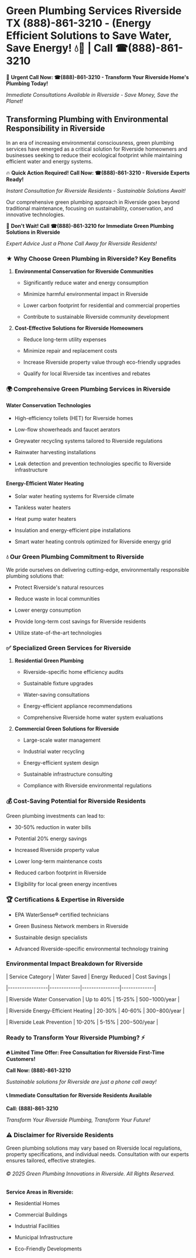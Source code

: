 # Green Plumbing Services Riverside TX (888)-861-3210 - (Energy Efficient Solutions to Save Water, Save Energy! 💧🌿 | Call ☎(888)-861-3210

🚨 **Urgent Call Now: ☎(888)-861-3210 - Transform Your Riverside Home's Plumbing Today!**
*Immediate Consultations Available in Riverside - Save Money, Save the Planet!*

## Transforming Plumbing with Environmental Responsibility in Riverside

In an era of increasing environmental consciousness, green plumbing services have emerged as a critical solution for Riverside homeowners and businesses seeking to reduce their ecological footprint while maintaining efficient water and energy systems. 

🔥 **Quick Action Required! Call Now: ☎(888)-861-3210 - Riverside Experts Ready!**
*Instant Consultation for Riverside Residents - Sustainable Solutions Await!*

Our comprehensive green plumbing approach in Riverside goes beyond traditional maintenance, focusing on sustainability, conservation, and innovative technologies.

🚨 **Don't Wait! Call ☎(888)-861-3210 for Immediate Green Plumbing Solutions in Riverside**
*Expert Advice Just a Phone Call Away for Riverside Residents!*

### ★ Why Choose Green Plumbing in Riverside? Key Benefits

1. **Environmental Conservation for Riverside Communities** 
   - Significantly reduce water and energy consumption
   - Minimize harmful environmental impact in Riverside
   - Lower carbon footprint for residential and commercial properties
   - Contribute to sustainable Riverside community development

2. **Cost-Effective Solutions for Riverside Homeowners** 
   - Reduce long-term utility expenses
   - Minimize repair and replacement costs
   - Increase Riverside property value through eco-friendly upgrades
   - Qualify for local Riverside tax incentives and rebates

### 🌍 Comprehensive Green Plumbing Services in Riverside

#### Water Conservation Technologies
- High-efficiency toilets (HET) for Riverside homes
- Low-flow showerheads and faucet aerators
- Greywater recycling systems tailored to Riverside regulations
- Rainwater harvesting installations
- Leak detection and prevention technologies specific to Riverside infrastructure

#### Energy-Efficient Water Heating
- Solar water heating systems for Riverside climate
- Tankless water heaters
- Heat pump water heaters
- Insulation and energy-efficient pipe installations
- Smart water heating controls optimized for Riverside energy grid

### 💧 Our Green Plumbing Commitment to Riverside

We pride ourselves on delivering cutting-edge, environmentally responsible plumbing solutions that:
- Protect Riverside's natural resources
- Reduce waste in local communities
- Lower energy consumption
- Provide long-term cost savings for Riverside residents
- Utilize state-of-the-art technologies

### ✅ Specialized Green Services for Riverside

1. **Residential Green Plumbing**
   - Riverside-specific home efficiency audits
   - Sustainable fixture upgrades
   - Water-saving consultations
   - Energy-efficient appliance recommendations
   - Comprehensive Riverside home water system evaluations

2. **Commercial Green Solutions for Riverside**
   - Large-scale water management
   - Industrial water recycling
   - Energy-efficient system design
   - Sustainable infrastructure consulting
   - Compliance with Riverside environmental regulations

### 💰 Cost-Saving Potential for Riverside Residents

Green plumbing investments can lead to:
- 30-50% reduction in water bills
- Potential 20% energy savings
- Increased Riverside property value
- Lower long-term maintenance costs
- Reduced carbon footprint in Riverside
- Eligibility for local green energy incentives

### 🏆 Certifications & Expertise in Riverside

- EPA WaterSense® certified technicians
- Green Business Network members in Riverside
- Sustainable design specialists
- Advanced Riverside-specific environmental technology training

### Environmental Impact Breakdown for Riverside

| Service Category | Water Saved | Energy Reduced | Cost Savings |
|-----------------|-------------|----------------|--------------|
| Riverside Water Conservation | Up to 40% | 15-25% | $500-$1000/year |
| Riverside Energy-Efficient Heating | 20-30% | 40-60% | $300-$800/year |
| Riverside Leak Prevention | 10-20% | 5-15% | $200-$500/year |

### Ready to Transform Your Riverside Plumbing? ⚡

**🔥 Limited Time Offer: Free Consultation for Riverside First-Time Customers!**

**Call Now: (888)-861-3210**
*Sustainable solutions for Riverside are just a phone call away!*

#### 📞 Immediate Consultation for Riverside Residents Available

**Call: (888)-861-3210**
*Transform Your Riverside Plumbing, Transform Your Future!*

### ⚠️ Disclaimer for Riverside Residents

Green plumbing solutions may vary based on Riverside local regulations, property specifications, and individual needs. Consultation with our experts ensures tailored, effective strategies.

###### © 2025 Green Plumbing Innovations in Riverside. All Rights Reserved.

**Service Areas in Riverside:** 
- Residential Homes
- Commercial Buildings
- Industrial Facilities
- Municipal Infrastructure
- Eco-Friendly Developments